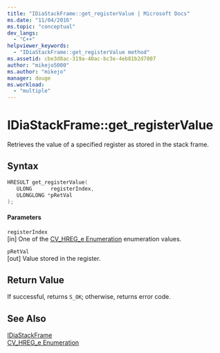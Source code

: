 ```yaml
---
title: "IDiaStackFrame::get_registerValue | Microsoft Docs"
ms.date: "11/04/2016"
ms.topic: "conceptual"
dev_langs: 
  - "C++"
helpviewer_keywords: 
  - "IDiaStackFrame::get_registerValue method"
ms.assetid: cbe3d8ac-319a-40ac-bc3e-4eb81b2d7807
author: "mikejo5000"
ms.author: "mikejo"
manager: douge
ms.workload: 
  - "multiple"
---
```

# IDiaStackFrame::get_registerValue
Retrieves the value of a specified register as stored in the stack frame.  
  
## Syntax  
  
```C++  
HRESULT get_registerValue(  
   ULONG      registerIndex,  
   ULONGLONG *pRetVal  
);  
```  
  
#### Parameters  
 `registerIndex`  
 [in] One of the [CV_HREG_e Enumeration](../../debugger/debug-interface-access/cv-hreg-e.md) enumeration values.  
  
 `pRetVal`  
 [out] Value stored in the register.  
  
## Return Value  
 If successful, returns `S_OK`; otherwise, returns error code.  
  
## See Also  
 [IDiaStackFrame](../../debugger/debug-interface-access/idiastackframe.md)   
 [CV_HREG_e Enumeration](../../debugger/debug-interface-access/cv-hreg-e.md)